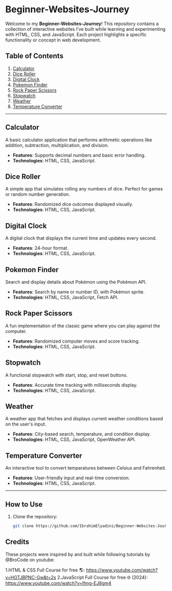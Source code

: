 # Beginner-Websites-Journey
Welcome to my **Beginner-Websites-Journey**! This repository contains a collection of interactive websites I’ve built while learning and experimenting with HTML, CSS, and JavaScript. Each project highlights a specific functionality or concept in web development.

## Table of Contents
1. [Calculator](#calculator)
2. [Dice Roller](#dice-roller)
3. [Digital Clock](#digital-clock)
4. [Pokemon Finder](#pokemon-finder)
5. [Rock Paper Scissors](#rock-paper-scissors)
6. [Stopwatch](#stopwatch)
7. [Weather](#weather)
8. [Temperature Converter](#temperature-converter)

---

## Calculator
A basic calculator application that performs arithmetic operations like addition, subtraction, multiplication, and division.  
- **Features**: Supports decimal numbers and basic error handling.  
- **Technologies**: HTML, CSS, JavaScript.  

## Dice Roller
A simple app that simulates rolling any numbers of dice. Perfect for games or random number generation.  
- **Features**: Randomized dice outcomes displayed visually.  
- **Technologies**: HTML, CSS, JavaScript.  

## Digital Clock
A digital clock that displays the current time and updates every second.  
- **Features**: 24-hour format.  
- **Technologies**: HTML, CSS, JavaScript.  

## Pokemon Finder
Search and display details about Pokémon using the Pokémon API.  
- **Features**: Search by name or number ID, with Pokémon sprite.  
- **Technologies**: HTML, CSS, JavaScript, Fetch API.  

## Rock Paper Scissors
A fun implementation of the classic game where you can play against the computer.  
- **Features**: Randomized computer moves and score tracking.  
- **Technologies**: HTML, CSS, JavaScript.  

## Stopwatch
A functional stopwatch with start, stop, and reset buttons.  
- **Features**: Accurate time tracking with milliseconds display.  
- **Technologies**: HTML, CSS, JavaScript.  

## Weather
A weather app that fetches and displays current weather conditions based on the user's input.  
- **Features**: City-based search, temperature, and condition display.  
- **Technologies**: HTML, CSS, JavaScript, OpenWeather API.  

## Temperature Converter
An interactive tool to convert temperatures between Celsius and Fahrenheit.  
- **Features**: User-friendly input and real-time conversion.  
- **Technologies**: HTML, CSS, JavaScript.  

---

## How to Use
1. Clone the repository:
   ```bash
   git clone https://github.com/IbrahimElyadini/Beginner-Websites-Journey.git
   
## Credits
These projects were inspired by and built while following tutorials by @BroCode on youtube:

1.HTML & CSS Full Course for free 🌎: https://www.youtube.com/watch?v=HGTJBPNC-Gw&t=2s
2.JavaScript Full Course for free 🌐 (2024): https://www.youtube.com/watch?v=lfmg-EJ8gm4
